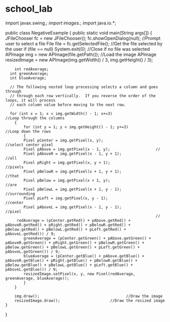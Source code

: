 # school_lab

import javax.swing.*;
import images.*;
import java.io.*;

public class NegativeExample
{
	public static void main(String args[])
	{
		JFileChooser fc = new JFileChooser();
		fc.showOpenDialog(null);							//Prompt user to select a file
		File file = fc.getSelectedFile();					//Get the file selected by the user
		if (file == null)
			System.exit(0);									//Close if no file was selected
		APImage img = new APImage(file.getPath());	//Load the image
		APImage resizedImage = new APImage(img.getWidth() / 3, img.getHeight() / 3);

		int redAverage;
      int greenAverage;
      int blueAverage;
   
      // The following nested loop processing selects a column and goes through 
      // through each row vertically.  If you reverse the order of the loops, it will process
      // each column value before moving to the next row.
      
      for (int x = 1; x < img.getWidth() - 1; x+=3)			          //Loop through the columns
		{  
			for (int y = 1; y < img.getHeight() - 1; y+=3)		          //Loop down the rows 
			{
            Pixel pCenter = img.getPixel(x, y);                       //select center pixel
            Pixel pAbove = img.getPixel(x - 1, y);                    //
            Pixel pAboveR = img.getPixel(x - 1, y + 1);               //all
            Pixel pRight = img.getPixel(x, y + 1);                    //pixels
            Pixel pBelowR = img.getPixel(x + 1, y + 1);               //that
            Pixel pBelow = img.getPixel(x + 1, y);                    //are
            Pixel pBelowL = img.getPixel(x + 1, y - 1);               //surrounding
            Pixel pLeft = img.getPixel(x, y - 1);                     //center
            Pixel pAboveL = img.getPixel(x - 1, y - 1); 			       //pixel
                                                                      //
         redAverage = (pCenter.getRed() + pAbove.getRed() + pAboveR.getRed() + pRight.getRed() + pBelowR.getRed() + pBelow.getRed() + pBelowL.getRed() + pLeft.getRed() + pAboveL.getRed()) / 9;
			greenAverage = (pCenter.getGreen() + pAbove.getGreen() + pAboveR.getGreen() + pRight.getGreen() + pBelowR.getGreen() + pBelow.getGreen() + pBelowL.getGreen() + pLeft.getGreen() + pAboveL.getGreen()) / 9;
			blueAverage = (pCenter.getBlue() + pAbove.getBlue() + pAboveR.getBlue() + pRight.getBlue() + pBelowR.getBlue() + pBelow.getBlue() + pBelowL.getBlue() + pLeft.getBlue() + pAboveL.getBlue()) / 9;
			resizedImage.setPixel(x, y, new Pixel(redAverage, greenAverage, blueAverage));
			}
		}
		
		img.draw();								         //Draw the image
		resizedImage.draw();                      //Draw the resized image
	}
}
